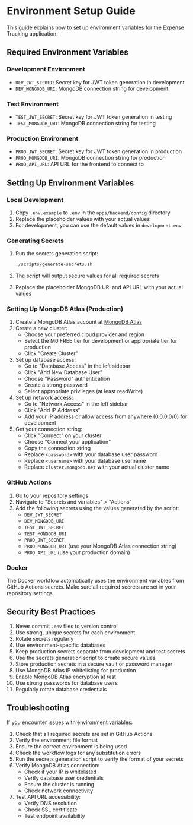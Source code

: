 # Environment Setup Guide

This guide explains how to set up environment variables for the Expense Tracking application.

## Required Environment Variables

### Development Environment

- `DEV_JWT_SECRET`: Secret key for JWT token generation in development
- `DEV_MONGODB_URI`: MongoDB connection string for development

### Test Environment

- `TEST_JWT_SECRET`: Secret key for JWT token generation in testing
- `TEST_MONGODB_URI`: MongoDB connection string for testing

### Production Environment

- `PROD_JWT_SECRET`: Secret key for JWT token generation in production
- `PROD_MONGODB_URI`: MongoDB connection string for production
- `PROD_API_URL`: API URL for the frontend to connect to

## Setting Up Environment Variables

### Local Development

1. Copy `.env.example` to `.env` in the `apps/backend/config` directory
2. Replace the placeholder values with your actual values
3. For development, you can use the default values in `development.env`

### Generating Secrets

1. Run the secrets generation script:

   ```bash
   ./scripts/generate-secrets.sh
   ```

2. The script will output secure values for all required secrets
3. Replace the placeholder MongoDB URI and API URL with your actual values

### Setting Up MongoDB Atlas (Production)

1. Create a MongoDB Atlas account at [MongoDB Atlas](https://www.mongodb.com/cloud/atlas)
2. Create a new cluster:
   - Choose your preferred cloud provider and region
   - Select the M0 FREE tier for development or appropriate tier for production
   - Click "Create Cluster"
3. Set up database access:
   - Go to "Database Access" in the left sidebar
   - Click "Add New Database User"
   - Choose "Password" authentication
   - Create a strong password
   - Select appropriate privileges (at least readWrite)
4. Set up network access:
   - Go to "Network Access" in the left sidebar
   - Click "Add IP Address"
   - Add your IP address or allow access from anywhere (0.0.0.0/0) for development
5. Get your connection string:
   - Click "Connect" on your cluster
   - Choose "Connect your application"
   - Copy the connection string
   - Replace `<password>` with your database user password
   - Replace `<username>` with your database username
   - Replace `cluster.mongodb.net` with your actual cluster name

### GitHub Actions

1. Go to your repository settings
2. Navigate to "Secrets and variables" > "Actions"
3. Add the following secrets using the values generated by the script:
   - `DEV_JWT_SECRET`
   - `DEV_MONGODB_URI`
   - `TEST_JWT_SECRET`
   - `TEST_MONGODB_URI`
   - `PROD_JWT_SECRET`
   - `PROD_MONGODB_URI` (use your MongoDB Atlas connection string)
   - `PROD_API_URL` (use your production domain)

### Docker

The Docker workflow automatically uses the environment variables from GitHub Actions secrets.
Make sure all required secrets are set in your repository settings.

## Security Best Practices

1. Never commit `.env` files to version control
2. Use strong, unique secrets for each environment
3. Rotate secrets regularly
4. Use environment-specific databases
5. Keep production secrets separate from development and test secrets
6. Use the secrets generation script to create secure values
7. Store production secrets in a secure vault or password manager
8. Use MongoDB Atlas IP whitelisting for production
9. Enable MongoDB Atlas encryption at rest
10. Use strong passwords for database users
11. Regularly rotate database credentials

## Troubleshooting

If you encounter issues with environment variables:

1. Check that all required secrets are set in GitHub Actions
2. Verify the environment file format
3. Ensure the correct environment is being used
4. Check the workflow logs for any substitution errors
5. Run the secrets generation script to verify the format of your secrets
6. Verify MongoDB Atlas connection:
   - Check if your IP is whitelisted
   - Verify database user credentials
   - Ensure the cluster is running
   - Check network connectivity
7. Test API URL accessibility:
   - Verify DNS resolution
   - Check SSL certificate
   - Test endpoint availability
